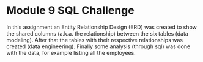 # Module 9 SQL Challenge

In this assignment an Entity Relationship Design (ERD) was created to show the shared columns (a.k.a. the relationship) between the six tables (data modeling). After that the tables with their respective relationships was created (data engineering). Finally some analysis (through sql) was done with the data, for example listing all the employees. 
